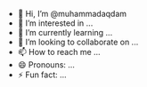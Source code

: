 - 👋 Hi, I’m @muhammadaqdam
- 👀 I’m interested in ...
- 🌱 I’m currently learning ...
- 💞️ I’m looking to collaborate on ...
- 📫 How to reach me ...
- 😄 Pronouns: ...
- ⚡ Fun fact: ...

<!---
muhammadaqdam/muhammadaqdam is a ✨ special ✨ repository because its `README.md` (this file) appears on your GitHub profile.
You can click the Preview link to take a look at your changes.
--->
